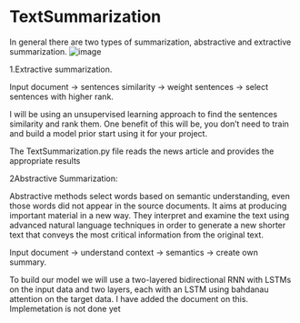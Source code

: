 # TextSummarization

In general there are two types of summarization, abstractive and extractive summarization.
![image](https://user-images.githubusercontent.com/22762365/133407511-8e25ede0-ab22-436f-9060-1fbfcbb39ec6.png)


<p>1.Extractive summarization.<p/>
<p>Input document → sentences similarity → weight sentences → select sentences with higher rank.</p>
I will be using an unsupervised learning approach to find the sentences similarity and rank them. 
One benefit of this will be, you don’t need to train and build a model prior start using it for your project.

The TextSummarization.py file reads the news article and provides the appropriate results

<p>2Abstractive Summarization:</p> Abstractive methods select words based on semantic understanding, even those words did not appear in the source documents. It aims at producing important material in a new way. They interpret and examine the text using advanced natural language techniques in order to generate a new shorter text that conveys the most critical information from the original text.
<p>Input document → understand context → semantics → create own summary.</p>
To build our model we will use a two-layered bidirectional RNN with LSTMs on the input data and two layers, each with an LSTM using bahdanau attention on the target data. I have added the document on this. Implemetation is not done yet

